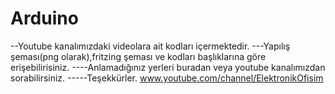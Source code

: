 # Arduino
--Youtube kanalımızdaki videolara ait kodları içermektedir. 
---Yapılış şeması(png olarak),fritzing şeması ve kodları başlıklarına göre erişebilirisiniz.
----Anlamadığınız yerleri buradan veya youtube kanalımızdan sorabilirsiniz.
-----Teşekkürler.
www.youtube.com/channel/ElektronikOfisim
